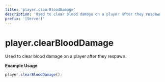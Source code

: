 ```yaml
---
title: 'player.clearBloodDamage'
description: 'Used to clear blood damage on a player after they respawn.'
prefix: '[Server]'
---
```


# player.clearBloodDamage

Used to clear blood damage on a player after they respawn.

**Example Usage**

```js
player.clearBloodDamage();
```
